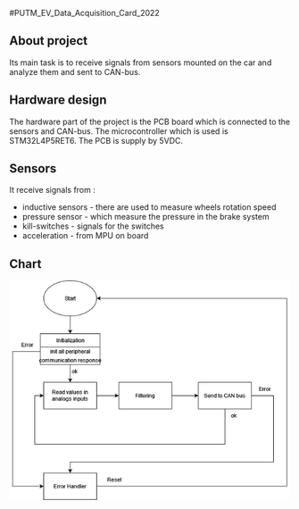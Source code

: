 #PUTM_EV_Data_Acquisition_Card_2022

## About project
Its main task is to receive signals from sensors mounted on the car and analyze them and sent to CAN-bus.

## Hardware design
The hardware part of the project is the PCB board which is connected to the sensors and CAN-bus. The microcontroller which is used is STM32L4P5RET6. The PCB is supply by 5VDC.

## Sensors
It receive signals from :   
 - inductive sensors - there are used to measure wheels rotation speed
 - pressure sensor - which measure the pressure in the brake system
 - kill-switches - signals for the switches
 - acceleration - from MPU on board

## Chart
![chart](chart.png)
